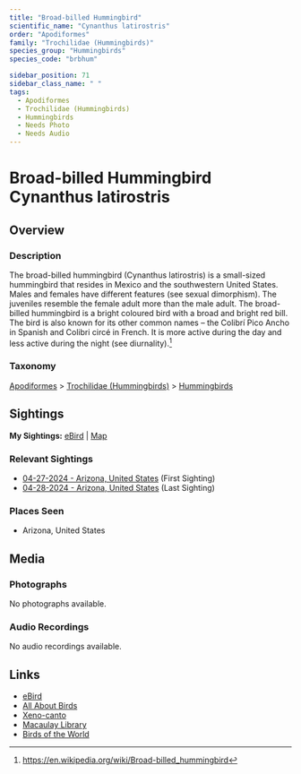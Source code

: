 ```yaml
---
title: "Broad-billed Hummingbird"
scientific_name: "Cynanthus latirostris"
order: "Apodiformes"
family: "Trochilidae (Hummingbirds)"
species_group: "Hummingbirds"
species_code: "brbhum"

sidebar_position: 71
sidebar_class_name: " "
tags: 
  - Apodiformes
  - Trochilidae (Hummingbirds)
  - Hummingbirds
  - Needs Photo
  - Needs Audio
---
```


# Broad-billed Hummingbird <span className='sci_name'>Cynanthus latirostris</span>

## Overview

### Description
The broad-billed hummingbird (Cynanthus latirostris) is a small-sized hummingbird that resides in Mexico and the southwestern United States. Males and females have different features (see sexual dimorphism). The juveniles resemble the female adult more than the male adult. The broad-billed hummingbird is a bright coloured bird with a broad and bright red bill. The bird is also known for its other common names – the Colibrí Pico Ancho in Spanish and Colibri circé in French. It is more active during the day and less active during the night (see  diurnality).[^1]

[^1]: https://en.wikipedia.org/wiki/Broad-billed_hummingbird

### Taxonomy
[Apodiformes](/tags/apodiformes) > [Trochilidae (Hummingbirds)](/tags/trochilidae-hummingbirds) > [Hummingbirds](/tags/hummingbirds)


## Sightings

**My Sightings:** [eBird](https://ebird.org/lifelist?r=world&time=life&spp=brbhum) | [Map](/map?species_code=brbhum)

### Relevant Sightings

* [04-27-2024 - Arizona, United States](https://ebird.org/checklist/S170587133) (First Sighting)
* [04-28-2024 - Arizona, United States](https://ebird.org/checklist/S170824758) (Last Sighting)

### Places Seen

* Arizona, United States



## Media
### Photographs
No photographs available.

### Audio Recordings
No audio recordings available.

## Links
* [eBird](https://ebird.org/species/brbhum) 
* [All About Birds](https://www.allaboutbirds.org/guide/brbhum) 
* [Xeno-canto](https://www.xeno-canto.org/species/cynanthus-latirostris) 
* [Macaulay Library](https://search.macaulaylibrary.org/catalog?taxonCode=brbhum&sort=rating_rank_desc)
* [Birds of the World](https://birdsoftheworld.org/bow/species/brbhum)
